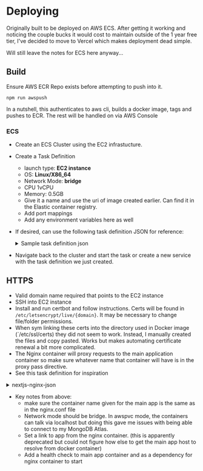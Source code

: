 # Deploying

Originally built to be deployed on AWS ECS. After getting it working and noticing the couple bucks it would cost to maintain outside of the 1 year free tier, I've decided to move to Vercel which makes deployment dead simple.

Will still leave the notes for ECS here anyway...

## Build
Ensure AWS ECR Repo exists before attempting to push into it.

`npm run awspush`

In a nutshell, this authenticates to aws cli, builds a docker image, tags and pushes to ECR. The rest will be handled on via AWS Console

### ECS

- Create an ECS Cluster using the EC2 infrastucture.
- Create a Task Definition
  - launch type: **EC2 instance**
  - OS: **Linux/X86_64**
  - Network Mode: **bridge**
  - CPU 1vCPU
  - Memory: 0.5GB
  - Give it a name and use the uri of image created earlier. Can find it in the Elastic container registry.
  - Add port mappings
  - Add any environment variables here as well
- If desired, can use the following task definition JSON for reference:
  <details>
    <summary>Sample task definition json</summary>

    ```json
  {
      "family": "nabs-task-family",
      "containerDefinitions": [
          {
              "name": "nabsContainer",
              "image": "<aws-id>.dkr.ecr.<region>.amazonaws.com/nabs",
              "cpu": 1024,
              "portMappings": [
                  {
                      "name": "nabscontainer-80-tcp",
                      "containerPort": 80,
                      "hostPort": 80,
                      "protocol": "tcp",
                      "appProtocol": "http"
                  },
                  {
                      "name": "nabscontainer-3000-tcp",
                      "containerPort": 3000,
                      "hostPort": 3000,
                      "protocol": "tcp",
                      "appProtocol": "http"
                  }
              ],
              "essential": true,
              "environment": [],
              "mountPoints": [],
              "volumesFrom": [],
              "logConfiguration": {
                  "logDriver": "awslogs",
                  "options": {
                      "awslogs-group": "/ecs/nabs-task-family",
                      "mode": "non-blocking",
                      "awslogs-create-group": "true",
                      "max-buffer-size": "25m",
                      "awslogs-region": "us-west-1",
                      "awslogs-stream-prefix": "ecs"
                  }
              },
              "healthCheck": {
                  "command": [
                      "CMD-SHELL",
                      "wget -q --spider http://localhost:3000/ || exit 1"
                  ],
                  "interval": 30,
                  "timeout": 5,
                  "retries": 5,
                  "startPeriod": 60
              },
              "systemControls": []
          }
      ],
      "volumes": [],
      "placementConstraints": [],
      "requiresCompatibilities": [
          "EC2"
      ],
      "cpu": "1024",
      "memory": "512",
      "runtimePlatform": {
          "cpuArchitecture": "X86_64",
          "operatingSystemFamily": "LINUX"
      }
  }
    ```
  </details>

- Navigate back to the cluster and start the task or create a new service with the task definition we just created.

## HTTPS
- Valid domain name required that points to the EC2 instance
- SSH into EC2 instance 
- Install and run certbot and follow instructions. Certs will be found in `/etc/letsencrypt/live/{domain}`. It may be necessary to change file/folder permissions.
- When sym linking these certs into the directory used in Docker image (`/etc/ssl/certs) they did not seem to work. Instead, I manually created the files and copy pasted. Works but makes automating certificate renewal a bit more complicated.
- The Nginx container will proxy requests to the main application container so make sure whatever name that container will have is in the proxy pass directive.
- See this task definition for inspiration 
<details>
  <summary>nextjs-nginx-json</summary>

  ```json
{
    "taskDefinitionArn": "arn:aws:ecs:us-west-1:<aws id>:task-definition/nabs-nextjs-nginx:6",
    "containerDefinitions": [
        {
            "name": "nabsapp",  
            "image": "<aws-id>.dkr.ecr.us-west-1.amazonaws.com/nabs",
            "cpu": 0,
            "portMappings": [
                {
                    "name": "app-port-3000",
                    "containerPort": 3000,
                    "hostPort": 3000,
                    "protocol": "tcp",
                    "appProtocol": "http"
                }
            ],
            "essential": true,
            "environment": [
                {
                    "name": "HOST",
                    "value": "http://yourdomain"
                },
                {
                    "name": "NEXTAUTH_URL",
                    "value": "http://yourdomain"
                }
            ],
            "mountPoints": [],
            "volumesFrom": [],
            "hostname": "nabsapp",
            "logConfiguration": {
                "logDriver": "awslogs",
                "options": {
                    "awslogs-group": "/ecs/nabs-nextjs-nginx",
                    "mode": "non-blocking",
                    "awslogs-create-group": "true",
                    "max-buffer-size": "25m",
                    "awslogs-region": "us-west-1",
                    "awslogs-stream-prefix": "ecs"
                },
                "secretOptions": []
            },
            "healthCheck": {
                "command": [
                    "CMD-SHELL",
                    "wget -q --spider http://localhost:3000/ || exit 1"
                ],
                "interval": 30,
                "timeout": 5,
                "retries": 3
            },
            "systemControls": []
        },
        {
            "name": "nabsnginx",
            "image": "<awsid>.dkr.ecr.us-west-1.amazonaws.com/nabs-nginx:latest",
            "cpu": 0,
            "links": [
                "nabsapp:nginxToNabs"
            ],
            "portMappings": [
                {
                    "name": "80-80",
                    "containerPort": 80,
                    "hostPort": 80,
                    "protocol": "tcp"
                },
                {
                    "name": "ssl",
                    "containerPort": 443,
                    "hostPort": 443,
                    "protocol": "tcp"
                }
            ],
            "essential": false,
            "environment": [],
            "mountPoints": [
                {
                    "sourceVolume": "certs-volume",
                    "containerPath": "/etc/ssl/certs"
                }
            ],
            "volumesFrom": [],
            "dependsOn": [
                {
                    "containerName": "nabsapp",
                    "condition": "HEALTHY"
                }
            ],
            "systemControls": []
        }
    ],
    "family": "nabs-nextjs-nginx",
    "taskRoleArn": "arn:aws:iam::<awsid>:role/ecsTaskExecutionRole",
    "executionRoleArn": "arn:aws:iam::<awsid>:role/ecsTaskExecutionRole",
    "networkMode": "bridge",
    "revision": 6,
    "volumes": [
        {
            "name": "certs-volume",
            "host": {
                "sourcePath": "/etc/ssl/certs"
            }
        }
    ],
    "status": "ACTIVE",
    "requiresAttributes": [
        {
            "name": "ecs.capability.execution-role-awslogs"
        },
        {
            "name": "com.amazonaws.ecs.capability.ecr-auth"
        },
        {
            "name": "com.amazonaws.ecs.capability.docker-remote-api.1.17"
        },
        {
            "name": "com.amazonaws.ecs.capability.docker-remote-api.1.28"
        },
        {
            "name": "com.amazonaws.ecs.capability.task-iam-role"
        },
        {
            "name": "ecs.capability.container-health-check"
        },
        {
            "name": "ecs.capability.execution-role-ecr-pull"
        },
        {
            "name": "com.amazonaws.ecs.capability.docker-remote-api.1.29"
        },
        {
            "name": "com.amazonaws.ecs.capability.logging-driver.awslogs"
        },
        {
            "name": "com.amazonaws.ecs.capability.docker-remote-api.1.24"
        },
        {
            "name": "com.amazonaws.ecs.capability.docker-remote-api.1.19"
        },
        {
            "name": "ecs.capability.container-ordering"
        }
    ],
    "placementConstraints": [],
    "compatibilities": [
        "EC2"
    ],
    "requiresCompatibilities": [
        "EC2"
    ],
    "cpu": "1024",
    "memory": "512",
    "runtimePlatform": {
        "cpuArchitecture": "X86_64",
        "operatingSystemFamily": "LINUX"
    },
    "registeredAt": "2024-10-20T05:26:55.616Z",
    "registeredBy": "arn:aws:iam::<awsid>:root",
    "tags": []
}
  ```
</details>
  
- Key notes from above:
  - make sure the container name given for the main app is the same as in the nginx.conf file
  - Network mode should be bridge. In awspvc mode, the containers can talk via localhost but doing this gave me issues with being able to connect to my MongoDB Atlas.
  - Set a link to app from the nginx container. (this is apparently deprecated but could not figure how else to get the main app host to resolve from docker container)
  - Add a health check to main app container and as a dependency for nginx container to start